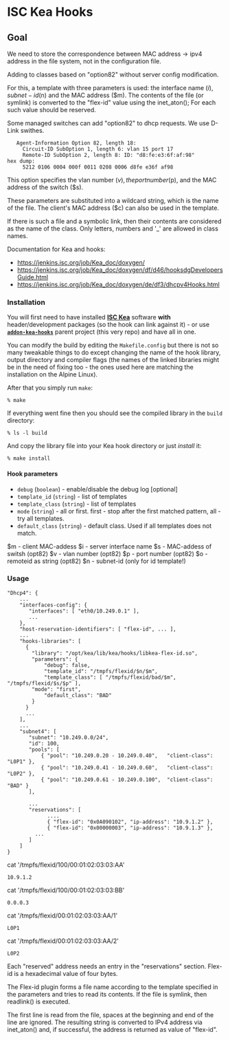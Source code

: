# ISC Kea Hooks

## Goal

We need to store the correspondence between MAC address -> ipv4 address in the file system,
not in the configuration file.

Adding to classes based on "option82" without server config modification.

For this, a template with three parameters is used: the interface name ($i), subnet-id ($n) and the MAC address ($m).
The contents of the file (or symlink) is converted to the "flex-id" value using the inet_aton(); 
For each such value should be reserved.

Some managed switches can add "option82" to dhcp requests. We use D-Link swithes.

```
   Agent-Information Option 82, length 18:
     Circuit-ID SubOption 1, length 6: vlan 15 port 17
     Remote-ID SubOption 2, length 8: ID: "d8:fe:e3:6f:af:98"
hex dump:
     5212 0106 0004 000f 0011 0208 0006 d8fe e36f af98
```

This option specifies the vlan number ($v), the port number ($p), and the MAC address of the switch ($s).

These parameters are substituted into a wildcard string, which is the name of the file.
The client's MAC address ($c) can also be used in the template.

If there is such a file and a symbolic link, then their contents are considered as the name of the class.
Only letters, numbers and '\_' are allowed in class names.


Documentation for Kea and hooks:

- https://jenkins.isc.org/job/Kea_doc/doxygen/
- https://jenkins.isc.org/job/Kea_doc/doxygen/df/d46/hooksdgDevelopersGuide.html
- https://jenkins.isc.org/job/Kea_doc/doxygen/de/df3/dhcpv4Hooks.html

### Installation

You will first need to have installed [**ISC Kea**](https://www.isc.org/kea/) software **with** header/development packages (so the hook can link against it) - or use [**`addon-kea-hooks`**](https://github.com/OpenNebula/addon-kea-hooks) parent project (this very repo) and have all in one.

You can modify the build by editing the `Makefile.config` but there is not so many tweakable things to do except changing the name of the hook library, output directory and compiler flags (the names of the linked libraries might be in the need of fixing too - the ones used here are matching the installation on the Alpine Linux).

After that you simply run `make`:

```
% make
```

If everything went fine then you should see the compiled library in the `build` directory:

```
% ls -l build
```

And copy the library file into your Kea hook directory or just *install* it:

```
% make install
```

#### Hook parameters

- `debug` (`boolean`) - enable/disable the debug log [optional]
- `template_id` (`string`) - list of templates
- `template_class` (`string`) - list of templates
- `mode` (`string`) - all or first. first - stop after the first matched pattern, all - try all templates.
- `default_class` (`string`) - default class. Used if all templates does not match.

$m - client MAC-addess
$i - server interface name
$s - MAC-addess of switsh (opt82)
$v - vlan number (opt82)
$p - port number (opt82)
$o - remoteid as string (opt82) 
$n - subnet-id (only for id template!)


### Usage

```
"Dhcp4": {
    ...
    "interfaces-config": {
       "interfaces": [ "eth0/10.249.0.1" ],
       ...
    },
    "host-reservation-identifiers": [ "flex-id", ... ],
    ...
    "hooks-libraries": [
      {
        "library": "/opt/kea/lib/kea/hooks/libkea-flex-id.so",
        "parameters": {
            "debug": false,
            "template_id": "/tmpfs/flexid/$n/$m",
            "template_class": [ "/tmpfs/flexid/bad/$m", "/tmpfs/flexid/$s/$p" ],
	    "mode": "first",
            "default_class": "BAD"
        }
      }
      ...
    ],
    ...
    "subnet4": [
       "subnet": "10.249.0.0/24",
       "id": 100,
       "pools": [
           { "pool": "10.249.0.20 - 10.249.0.40",   "client-class": "L0P1" },
           { "pool": "10.249.0.41 - 10.249.0.60",   "client-class": "L0P2" },
           { "pool": "10.249.0.61 - 10.249.0.100",  "client-class": "BAD" }
       ],

       ...
       "reservations": [
             ....
             { "flex-id": "0x0A090102", "ip-address": "10.9.1.2" },
             { "flex-id": "0x00000003", "ip-address": "10.9.1.3" },
	     ...
       ]
    ]
}
```

cat '/tmpfs/flexid/100/00:01:02:03:03:AA'
```
10.9.1.2
```

cat '/tmpfs/flexid/100/00:01:02:03:03:BB'
```
0.0.0.3
```

cat '/tmpfs/flexid/00:01:02:03:03:AA/1'
```
L0P1
```

cat '/tmpfs/flexid/00:01:02:03:03:AA/2'
```
L0P2
```


Each "reserved" address needs an entry in the "reservations" section.
Flex-id is a hexadecimal value of four bytes.

The Flex-id plugin forms a file name according to the template specified
in the parameters and tries to read its contents. If the file is symlink,
then readlink() is executed.

The first line is read from the file, spaces at the beginning 
and end of the line are ignored. The resulting string is converted
to IPv4 address via inet_aton() and, if successful, the address is returned
as value of "flex-id".

